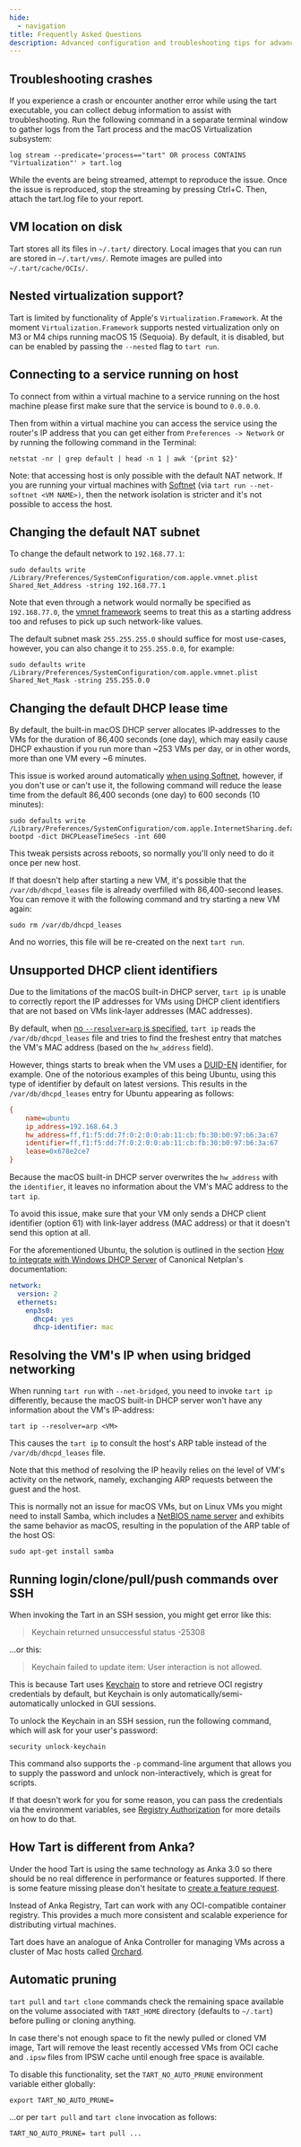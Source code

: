 ```yaml
---
hide:
  - navigation
title: Frequently Asked Questions
description: Advanced configuration and troubleshooting tips for advanced configurations.
---
```


## Troubleshooting crashes

If you experience a crash or encounter another error while using the tart executable, you can collect debug information to assist with troubleshooting. Run the following command in a separate terminal window to gather logs from the Tart process and the macOS Virtualization subsystem:

```shell
log stream --predicate='process=="tart" OR process CONTAINS "Virtualization"' > tart.log
```

While the events are being streamed, attempt to reproduce the issue. Once the issue is reproduced, stop the streaming by pressing Ctrl+C. Then, attach the tart.log file to your report.

## VM location on disk

Tart stores all its files in `~/.tart/` directory. Local images that you can run are stored in `~/.tart/vms/`.
Remote images are pulled into `~/.tart/cache/OCIs/`.

## Nested virtualization support?

Tart is limited by functionality of Apple's `Virtualization.Framework`. At the moment `Virtualization.Framework`
supports nested virtualization only on M3 or M4 chips running macOS 15 (Sequoia). By default, it is disabled, but can be enabled by passing the `--nested` flag to `tart run`.

## Connecting to a service running on host

To connect from within a virtual machine to a service running on the host machine
please first make sure that the service is bound to `0.0.0.0`.

Then from within a virtual machine you can access the service using the router's IP address that you can get either from `Preferences -> Network`
or by running the following command in the Terminal:

```shell
netstat -nr | grep default | head -n 1 | awk '{print $2}'
```

Note: that accessing host is only possible with the default NAT network. If you are running your virtual machines with
[Softnet](https://github.com/cirruslabs/softnet) (via `tart run --net-softnet <VM NAME>)`, then the network isolation
is stricter and it's not possible to access the host.

## Changing the default NAT subnet

To change the default network to `192.168.77.1`:

```shell
sudo defaults write /Library/Preferences/SystemConfiguration/com.apple.vmnet.plist Shared_Net_Address -string 192.168.77.1
```

Note that even through a network would normally be specified as `192.168.77.0`, the [vmnet framework](https://developer.apple.com/documentation/vmnet) seems to treat this as a starting address too and refuses to pick up such network-like values.

The default subnet mask `255.255.255.0` should suffice for most use-cases, however, you can also change it to `255.255.0.0`, for example:

```shell
sudo defaults write /Library/Preferences/SystemConfiguration/com.apple.vmnet.plist Shared_Net_Mask -string 255.255.0.0
```

## Changing the default DHCP lease time

By default, the built-in macOS DHCP server allocates IP-addresses to the VMs for the duration of 86,400 seconds (one day), which may easily cause DHCP exhaustion if you run more than ~253 VMs per day, or in other words, more than one VM every ~6 minutes.

This issue is worked around automatically [when using Softnet](http://github.com/cirruslabs/softnet), however, if you don't use or can't use it, the following command will reduce the lease time from the default 86,400 seconds (one day) to 600 seconds (10 minutes):

```shell
sudo defaults write /Library/Preferences/SystemConfiguration/com.apple.InternetSharing.default.plist bootpd -dict DHCPLeaseTimeSecs -int 600
```

This tweak persists across reboots, so normally you'll only need to do it once per new host.

If that doesn't help after starting a new VM, it's possible that the `/var/db/dhcpd_leases` file is already overfilled with 86,400-second leases. You can remove it with the following command and try starting a new VM again:

```shell
sudo rm /var/db/dhcpd_leases
```

And no worries, this file will be re-created on the next `tart run`.

## Unsupported DHCP client identifiers

Due to the limitations of the macOS built-in DHCP server, `tart ip` is unable to correctly report the IP addresses for VMs using DHCP client identifiers that are not based on VMs link-layer addresses (MAC addresses).

By default, when [no `--resolver=arp` is specified](#resolving-the-vms-ip-when-using-bridged-networking), `tart ip` reads the `/var/db/dhcpd_leases` file and tries to find the freshest entry that matches the VM's MAC address (based on the `hw_address` field).

However, things starts to break when the VM uses a [DUID-EN](https://metebalci.com/blog/a-note-on-dhcpv6-duid-and-prefix-delegation#duid-types) identifier, for example. One of the notorious examples of this being Ubuntu, using this type of identifier by default on latest versions.  This results in the `/var/db/dhcpd_leases` entry for Ubuntu appearing as follows:

```ini
{
    name=ubuntu
    ip_address=192.168.64.3
    hw_address=ff,f1:f5:dd:7f:0:2:0:0:ab:11:cb:fb:30:b0:97:b6:3a:67
    identifier=ff,f1:f5:dd:7f:0:2:0:0:ab:11:cb:fb:30:b0:97:b6:3a:67
    lease=0x678e2ce7
}
```

Because the macOS built-in DHCP server overwrites the `hw_address` with the `identifier`, it leaves no information about the VM's MAC address to the `tart ip`.

To avoid this issue, make sure that your VM only sends a DHCP client identifier (option 61) with link-layer address (MAC address) or that it doesn't send this option at all.

For the aforementioned Ubuntu, the solution is outlined in the section [How to integrate with Windows DHCP Server](https://netplan.readthedocs.io/en/stable/examples/#how-to-integrate-with-windows-dhcp-server) of Canonical Netplan's documentation:

```yaml
network:
  version: 2
  ethernets:
    enp3s0:
      dhcp4: yes
      dhcp-identifier: mac
```

## Resolving the VM's IP when using bridged networking

When running `tart run` with `--net-bridged`, you need to invoke `tart ip` differently, because the macOS built-in DHCP server won't have any information about the VM's IP-address:

```shell
tart ip --resolver=arp <VM>
```

This causes the `tart ip` to consult the host's ARP table instead of the `/var/db/dhcpd_leases` file.

Note that this method of resolving the IP heavily relies on the level of VM's activity on the network, namely, exchanging ARP requests between the guest and the host.

This is normally not an issue for macOS VMs, but on Linux VMs you might need to install Samba, which includes a [NetBIOS name server](https://www.samba.org/samba/docs/current/man-html/nmbd.8.html) and exhibits the same behavior as macOS, resulting in the population of the ARP table of the host OS:

```shell
sudo apt-get install samba
```

## Running login/clone/pull/push commands over SSH

When invoking the Tart in an SSH session, you might get error like this:

>Keychain returned unsuccessful status -25308

...or this:

>Keychain failed to update item: User interaction is not allowed.

This is because Tart uses [Keychain](https://en.wikipedia.org/wiki/Keychain_(software)) to store and retrieve OCI registry credentials by default, but Keychain is only automatically/semi-automatically unlocked in GUI sessions.

To unlock the Keychain in an SSH session, run the following command, which will ask for your user's password:

```shell
security unlock-keychain
```

This command also supports the `-p` command-line argument that allows you to supply the password and unlock non-interactively, which is great for scripts.

If that doesn't work for you for some reason, you can pass the credentials via the environment variables, see [Registry Authorization](integrations/vm-management.md#registry-authorization) for more details on how to do that.

## How Tart is different from Anka?

Under the hood Tart is using the same technology as Anka 3.0 so there should be no real difference in performance
or features supported. If there is some feature missing please don't hesitate to [create a feature request](https://github.com/cirruslabs/tart/issues).

Instead of Anka Registry, Tart can work with any OCI-compatible container registry. This provides a much more consistent
and scalable experience for distributing virtual machines.

Tart does have an analogue of Anka Controller for managing VMs across a cluster of Mac hosts called [Orchard](orchard/quick-start.md).

## Automatic pruning

`tart pull` and `tart clone` commands check the remaining space available on the volume associated with `TART_HOME` directory (defaults to `~/.tart`) before pulling or cloning anything.

In case there's not enough space to fit the newly pulled or cloned VM image, Tart will remove the least recently accessed VMs from OCI cache and `.ipsw` files from IPSW cache until enough free space is available.

To disable this functionality, set the `TART_NO_AUTO_PRUNE` environment variable either globally:

```shell
export TART_NO_AUTO_PRUNE=
```

...or per `tart pull` and `tart clone` invocation as follows:

```shell
TART_NO_AUTO_PRUNE= tart pull ...
```
